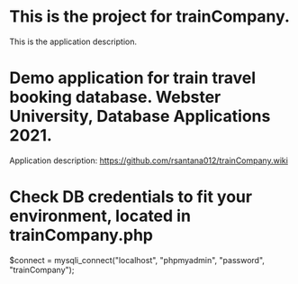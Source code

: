 # This is the project for trainCompany.
This is the application description. 

# Demo application for train travel booking database. Webster University, Database Applications 2021.
Application description: https://github.com/rsantana012/trainCompany.wiki

# Check DB credentials to fit your environment, located in trainCompany.php
$connect = mysqli_connect("localhost", "phpmyadmin", "password", "trainCompany");
